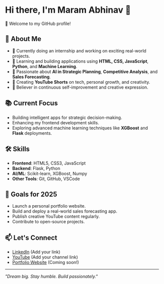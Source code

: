 # Hi there, I'm Maram Abhinav 👋

🌟 Welcome to my GitHub profile!

## 🚀 About Me
- 🔭 Currently doing an internship and working on exciting real-world projects.
- 🌱 Learning and building applications using **HTML, CSS, JavaScript**, **Python**, and **Machine Learning**.
- 🎯 Passionate about **AI in Strategic Planning**, **Competitive Analysis**, and **Sales Forecasting**.
- 🎥 Creating **YouTube Shorts** on tech, personal growth, and creativity.
- 🌸 Believer in continuous self-improvement and creative expression.

## 📚 Current Focus
- Building intelligent apps for strategic decision-making.
- Enhancing my frontend development skills.
- Exploring advanced machine learning techniques like **XGBoost** and **Flask** deployments.

## 🛠️ Skills
- **Frontend**: HTML5, CSS3, JavaScript
- **Backend**: Flask, Python
- **AI/ML**: Scikit-learn, XGBoost, Numpy
- **Other Tools**: Git, GitHub, VSCode

## 🎯 Goals for 2025
- Launch a personal portfolio website.
- Build and deploy a real-world sales forecasting app.
- Publish creative YouTube content regularly.
- Contribute to open-source projects.

## 📫 Let's Connect
- [LinkedIn](#) (Add your link)
- [YouTube](#) (Add your channel link)
- [Portfolio Website](#) (Coming soon!)

---

_"Dream big. Stay humble. Build passionately."_

